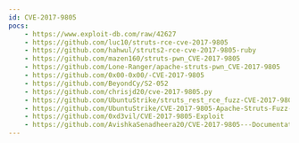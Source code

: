 ```yaml
---
id: CVE-2017-9805
pocs: 
    - https://www.exploit-db.com/raw/42627
    - https://github.com/luc10/struts-rce-cve-2017-9805
    - https://github.com/hahwul/struts2-rce-cve-2017-9805-ruby
    - https://github.com/mazen160/struts-pwn_CVE-2017-9805
    - https://github.com/Lone-Ranger/apache-struts-pwn_CVE-2017-9805
    - https://github.com/0x00-0x00/-CVE-2017-9805
    - https://github.com/BeyondCy/S2-052
    - https://github.com/chrisjd20/cve-2017-9805.py
    - https://github.com/UbuntuStrike/struts_rest_rce_fuzz-CVE-2017-9805-
    - https://github.com/UbuntuStrike/CVE-2017-9805-Apache-Struts-Fuzz-N-Sploit
    - https://github.com/0xd3vil/CVE-2017-9805-Exploit
    - https://github.com/AvishkaSenadheera20/CVE-2017-9805---Documentation---IT19143378
---
```


